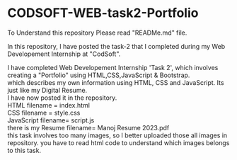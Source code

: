 # CODSOFT-WEB-task2-Portfolio
To Understand this repository Please read "READMe.md" file.

In this repository, I have posted the task-2 that I completed during my Web Developement Internship at "CodSoft".

I have completed Web Developement Internship 'Task 2', which involves creating a "Portfolio" using HTML,CSS,JavaScript & Bootstrap.<br>
which describes my own information using HTML, CSS and JavaScript. Its just like my Digital Resume.<br>
I have now posted it in the repository.<br>
HTML filename = index.html<br>
CSS filename = style.css<br>
JavaScript filename= script.js<br>
there is my Resume filename= Manoj Resume 2023.pdf <br>
this task involves too many images, so I better uploaded those all images in repository.
you have to read html code to understand which images belongs to this task.  <br>
